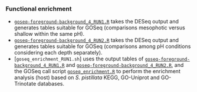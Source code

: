 ### Functional enrichment 
- [`goseq-foreground-background_4_RUN1.R`](https://github.com/fscucchia/Spistillata_OA_Shallow_and_Mesophotic/blob/main/Enrichment/goseq-foreground-background_4_RUN1.R) takes the DESeq output and generates tables suitable for GOSeq (comparisons mesophotic versus shallow within the same pH).         
- [`goseq-foreground-background_4_RUN2.R`](https://github.com/fscucchia/Spistillata_OA_Shallow_and_Mesophotic/blob/main/Enrichment/goseq-foreground-background_4_RUN2.R) takes the DESeq output and generates tables suitable for GOSeq (comparisons among pH conditions considering each depth separately).  
- [`goseq_enrichment_RUN1.sh`] uses the output tables of [`goseq-foreground-background_4_RUN1.R`](https://github.com/fscucchia/Spistillata_OA_Shallow_and_Mesophotic/blob/main/Enrichment/goseq-foreground-background_4_RUN1.R) and [`goseq-foreground-background_4_RUN2.R`](https://github.com/fscucchia/Spistillata_OA_Shallow_and_Mesophotic/blob/main/Enrichment/goseq-foreground-background_4_RUN2.R), and the GOSeq call script [`goseq_enrichment.R`](https://github.com/fscucchia/Spistillata_OA_Shallow_and_Mesophotic/blob/main/Enrichment/goseq_enrichment.R) to perform the enrichment analysis (host) based on _S. pistillata_ KEGG, GO-Uniprot and GO-Trinotate databases. 
